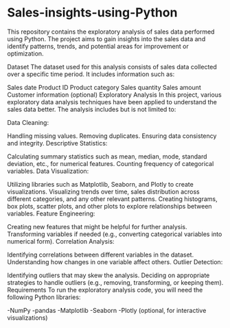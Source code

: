# Sales-insights-using-Python
This repository contains the exploratory analysis of sales data performed using Python. The project aims to gain insights into the sales data and identify patterns, trends, and potential areas for improvement or optimization.

Dataset
The dataset used for this analysis consists of sales data collected over a specific time period. It includes information such as:

Sales date
Product ID
Product category
Sales quantity
Sales amount
Customer information (optional)
Exploratory Analysis
In this project, various exploratory data analysis techniques have been applied to understand the sales data better. The analysis includes but is not limited to:

Data Cleaning:

Handling missing values.
Removing duplicates.
Ensuring data consistency and integrity.
Descriptive Statistics:

Calculating summary statistics such as mean, median, mode, standard deviation, etc., for numerical features.
Counting frequency of categorical variables.
Data Visualization:

Utilizing libraries such as Matplotlib, Seaborn, and Plotly to create visualizations.
Visualizing trends over time, sales distribution across different categories, and any other relevant patterns.
Creating histograms, box plots, scatter plots, and other plots to explore relationships between variables.
Feature Engineering:

Creating new features that might be helpful for further analysis.
Transforming variables if needed (e.g., converting categorical variables into numerical form).
Correlation Analysis:

Identifying correlations between different variables in the dataset.
Understanding how changes in one variable affect others.
Outlier Detection:

Identifying outliers that may skew the analysis.
Deciding on appropriate strategies to handle outliers (e.g., removing, transforming, or keeping them).
Requirements
To run the exploratory analysis code, you will need the following Python libraries:

-NumPy
-pandas
-Matplotlib
-Seaborn
-Plotly (optional, for interactive visualizations)
